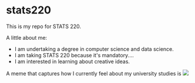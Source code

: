 # stats220

This is my repo for STATS 220. 

A little about me:

- I am undertaking a degree in computer science and data science.
- I am taking STATS 220 because it's mandatory....
- I am interested in learning about creative ideas.

A meme that captures how I currently feel about my university studies is ![](https://c.tenor.com/8druEACXtX8AAAAd/tenor.gif)
